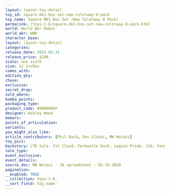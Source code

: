 ```yaml
---
layout: layout-toy-detail 
toy_id: square-mk1-box-set-new-colorway-8-pack
toy_name: Square MK1 Box Set (New Colorway 8 Pack)
permalink: /toys-1-6/square-mk1-box-set-new-colorway-8-pack.html
world: World War Robot
world_abr: WWR
character_base: 
layout: layout-toy-detail
categories: 
release_date: 2014.03.31
release_price: $190 
scale: one sixth
size: 12 inches
comes_with: 
edition_qty: 
chase: 
exclusive: 
secret_drop: 
sold_where: 
bamba_points: 
packaging_type: 
product_code: 0000000SP
designer: Ashley Wood
makers: 
points_of_articulation: 
variants: 
you_might_also_like: 
article_contributors: [Phil Back, Don Slater, MW Wutasi]
toy_pics: 
backstory: LTD Sale. Fat Cloud, Fermantle Dock, Legion Pride, iSO, Fong John, Rothchild Maid P18, Family Album & 0day MOD
sale_type: 
event_exclusive: 
event_details: 
source_doc: MW Wutasi - 3A spreadsheet - 01-15-2019
pagination: 
__enabled: TRUE
__collection: toys-1-6
__sort_field: toy_name'
---
```

